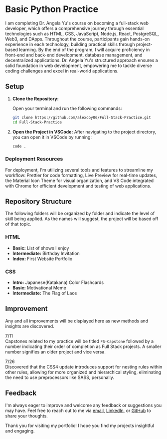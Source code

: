 # Basic Python Practice

I am completing Dr. Angela Yu's course on becoming a full-stack web developer, which offers a comprehensive journey through essential technologies such as HTML, CSS, JavaScript, Node.js, React, PostgreSQL, Web3, and DApps. Throughout the course, participants gain hands-on experience in each technology, building practical skills through project-based learning. By the end of the program, I will acquire proficiency in front-end and back-end development, database management, and decentralized applications. Dr. Angela Yu's structured approach ensures a solid foundation in web development, empowering me to tackle diverse coding challenges and excel in real-world applications.

## Setup

1. **Clone the Repository:**

   Open your terminal and run the following commands:

   ```bash
   git clone https://github.com/alexcoy06/Full-Stack-Practice.git
   cd Full-Stack-Practice
   ```

2. **Open the Project in VSCode:**
   After navigating to the project directory, you can open it in VSCode by running:

   ```bash
   code .
   ```

### Deployment Resources

For deployment, I'm utilizing several tools and features to streamline my workflow: Prettier for code formatting, Live Preview for real-time updates, the Material Icon Theme for visual organization, and VS Code integrated with Chrome for efficient development and testing of web applications.

## Repository Structure

The following folders will be organized by folder and indicate the level of skill being applied. As the names will suggest, the project will be based off of that topic.

### HTML

- **Basic:** List of shows I enjoy
- **Intermediate:** Birthday Invitation
- **Index:** First Website Portfolio

### CSS

- **Intro:** Japanese(Katakana) Color Flashcards
- **Basic:** Motivational Meme
- **Intermediate:** The Flag of Laos

## Improvement

Any and all improvements will be displayed here as new methods and insights are discovered.

7/11  
Capstones related to my practice will be titled `FS-Capstone` followed by a number indicating their order of completion as Full Stack projects. A smaller number signifies an older project and vice versa.

7/26  
Discovered that the CSS4 update introduces support for nesting rules within other rules, allowing for more organized and hierarchical styling, eliminating the need to use preprocessors like SASS, personally.

## Feedback

I'm always eager to improve and welcome any feedback or suggestions you may have. Feel free to reach out to me via [email](mailto:alexcoy06@gmail.com), [LinkedIn](https://www.linkedin.com/in/alexander-coy/), or [GitHub](https://github.com/alexcoy06) to share your thoughts.

Thank you for visiting my portfolio! I hope you find my projects insightful and engaging.
